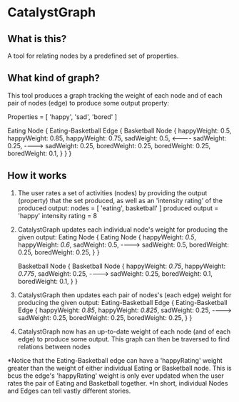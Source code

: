 # CatalystGraph

## What is this?

A tool for relating nodes by a predefined set of properties.

## What kind of graph?

This tool produces a graph tracking the weight of each node and of each pair of nodes (edge) to produce some output property:

Properties = [ 'happy', 'sad', 'bored' ]

Eating Node {                             Eating-Basketball Edge {                    Basketball Node {
  happyWeight: 0.5,                         happyWeight: 0.85,                          happyWeight: 0.75,
  sadWeight: 0.5,             <----         sadWeight: 0.25,              ---->         sadWeight: 0.25,
  boredWeight: 0.25,                        boredWeight: 0.25,                          boredWeight: 0.1,
}                                         }                                           }

## How it works

1. The user rates a set of activities (nodes) by providing the output (property) that the set produced, as well as an 'intensity rating' of the produced output:
      nodes = [ 'eating', basketball' ]
      produced output = 'happy'
      intensity rating = 8
      
2. CatalystGraph updates each individual node's weight for producing the given output:
      Eating Node {                       Eating Node {
        happyWeight: *0.5*,                 happyWeight: *0.6*,
        sadWeight: 0.5,         ---->       sadWeight: 0.5,
        boredWeight: 0.25,                  boredWeight: 0.25,
      }                                   }
      
      Basketball Node {                   Basketball Node {
        happyWeight: *0.75*,                happyWeight: *0.775*,
        sadWeight: 0.25,        ---->       sadWeight: 0.25,
        boredWeight: 0.1,                   boredWeight: 0.1,
      }                                   }
      
3. CatalystGraph then updates each pair of nodes's (each edge) weight for producing the given output:
      Eating-Basketball Edge {            Eating-Basketball Edge {
        happyWeight: *0.85*,                happyWeight: *0.825*,
        sadWeight: 0.25,        ---->       sadWeight: 0.25,
        boredWeight: 0.25,                  boredWeight: 0.25,
      }                                   }
      
4. CatalystGraph now has an up-to-date weight of each node (and of each edge) to produce some output.
    This graph can then be traversed to find relations between nodes

*Notice that the Eating-Basketball edge can have a 'happyRating' weight greater than the weight of either individual Eating or Basketball node. This is bcus the edge's 'happyRating' weight is only ever updated when the user rates the pair of Eating and Basketball together.
*In short, individual Nodes and Edges can tell vastly different stories.
